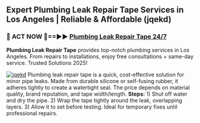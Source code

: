 ## Expert Plumbing Leak Repair Tape Services in Los Angeles | Reliable & Affordable (jqekd)  

<h3>🚿 ACT NOW 🌟==►► <a href="https://tinyurl.com/2ne6vx2x" rel="nofollow">Plumbing Leak Repair Tape 24/7</a></h3>

**Plumbing Leak Repair Tape** provides top-notch plumbing services in Los Angeles. From repairs to installations, enjoy free consultations + same-day service. Trusted Solutions 2025!

[![jqekd](https://i.imgur.com/4PFF4AK.jpeg)](https://tinyurl.com/2ne6vx2x)
Plumbing leak repair tape is a quick, cost-effective solution for minor pipe leaks. Made from durable silicone or self-fusing rubber, it adheres tightly to create a watertight seal. The price depends on material quality, brand reputation, and tape width/length. **Steps:** 1) Shut off water and dry the pipe. 2) Wrap the tape tightly around the leak, overlapping layers. 3) Allow it to set before testing. Ideal for temporary fixes until professional repairs.
